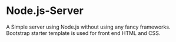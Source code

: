 # Node.js-Server
A Simple server using Node.js without using any fancy frameworks. Bootstrap starter template is used for front end HTML and CSS. 
